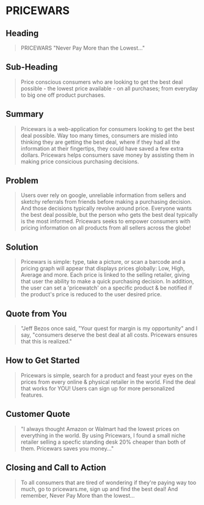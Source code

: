 # PRICEWARS #

<!-- 
> This material was originally posted [here](http://www.quora.com/What-is-Amazons-approach-to-product-development-and-product-management). It is reproduced here for posterities sake.

There is an approach called "working backwards" that is widely used at Amazon. They work backwards from the customer, rather than starting with an idea for a product and trying to bolt customers onto it. While working backwards can be applied to any specific product decision, using this approach is especially important when developing new products or features.

For new initiatives a product manager typically starts by writing an internal press release announcing the finished product. The target audience for the press release is the new/updated product's customers, which can be retail customers or internal users of a tool or technology. Internal press releases are centered around the customer problem, how current solutions (internal or external) fail, and how the new product will blow away existing solutions.

If the benefits listed don't sound very interesting or exciting to customers, then perhaps they're not (and shouldn't be built). Instead, the product manager should keep iterating on the press release until they've come up with benefits that actually sound like benefits. Iterating on a press release is a lot less expensive than iterating on the product itself (and quicker!).

If the press release is more than a page and a half, it is probably too long. Keep it simple. 3-4 sentences for most paragraphs. Cut out the fat. Don't make it into a spec. You can accompany the press release with a FAQ that answers all of the other business or execution questions so the press release can stay focused on what the customer gets. My rule of thumb is that if the press release is hard to write, then the product is probably going to suck. Keep working at it until the outline for each paragraph flows. 

Oh, and I also like to write press-releases in what I call "Oprah-speak" for mainstream consumer products. Imagine you're sitting on Oprah's couch and have just explained the product to her, and then you listen as she explains it to her audience. That's "Oprah-speak", not "Geek-speak".

Once the project moves into development, the press release can be used as a touchstone; a guiding light. The product team can ask themselves, "Are we building what is in the press release?" If they find they're spending time building things that aren't in the press release (overbuilding), they need to ask themselves why. This keeps product development focused on achieving the customer benefits and not building extraneous stuff that takes longer to build, takes resources to maintain, and doesn't provide real customer benefit (at least not enough to warrant inclusion in the press release).
 -->
 
## Heading ##
  > PRICEWARS "Never Pay More than the Lowest..."

## Sub-Heading ##
  > Price conscious consumers who are looking to get the best deal possible - the lowest price available - on all purchases; from everyday to big one off product purchases.

## Summary ##
  > Pricewars is a web-application for consumers looking to get the best deal possible. Way too many times, consumers are misled into thinking they are getting the best deal, where if they had all the information at their fingertips, they could have saved a few extra dollars.  Pricewars helps consumers save money by assisting them in making price consicious purchasing decisions. 

## Problem ##
  > Users over rely on google, unreliable information from sellers and sketchy referrals from friends before making a purchasing decision. And those decisions typically revolve around price. Everyone wants the best deal possible, but the person who gets the best deal typically is the most informed. Pricewars seeks to empower consumers with pricing information on all products from all sellers across the globe!

## Solution ##
  > Pricewars is simple: type, take a picture, or scan a barcode and a pricing graph will appear that displays prices globally: Low, High, Average and more. Each price is linked to the selling retailer, giving that user the ability to make a quick purchasing decision. In addition, the user can set a 'pricewatch' on a specific product & be notified if the product's price is reduced to the user desired price.

## Quote from You ##
  > "Jeff Bezos once said, "Your quest for margin is my opportunity" and I say, "consumers deserve the best deal at all costs. Pricewars ensures that this is realized."

## How to Get Started ##
  > Pricewars is simple, search for a product and feast your eyes on the prices from every online & physical retailer in the world. Find the deal that works for YOU! Users can sign up for more personalized features.

## Customer Quote ##
  > "I always thought Amazon or Walmart had the lowest prices on everything in the world. By using Pricewars, I found a small niche retailer selling a specfic standing desk 20% cheaper than both of them. Pricewars saves you money..."

## Closing and Call to Action ##
  > To all consumers that are tired of wondering if they're paying way too much, go to pricewars.me, sign up and find the best deal! And remember, Never Pay More than the lowest...
